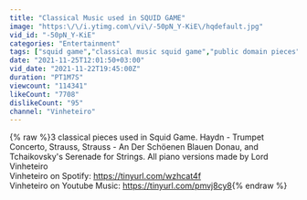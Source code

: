 ```yaml
---
title: "Classical Music used in SQUID GAME"
image: "https:\/\/i.ytimg.com\/vi\/-50pN_Y-KiE\/hqdefault.jpg"
vid_id: "-50pN_Y-KiE"
categories: "Entertainment"
tags: ["squid game","classical music squid game","public domain pieces"]
date: "2021-11-25T12:01:50+03:00"
vid_date: "2021-11-22T19:45:00Z"
duration: "PT1M7S"
viewcount: "114341"
likeCount: "7708"
dislikeCount: "95"
channel: "Vinheteiro"
---
```

{% raw %}3 classical pieces used in Squid Game. Haydn - Trumpet Concerto, Strauss, Strauss - An Der Schöenen Blauen Donau, and Tchaikovsky's Serenade for Strings. All piano versions made by Lord Vinheteiro<br />Vinheteiro on Spotify: <a rel="nofollow" target="blank" href="https://tinyurl.com/wzhcat4f">https://tinyurl.com/wzhcat4f</a><br />Vinheteiro on Youtube Music: <a rel="nofollow" target="blank" href="https://tinyurl.com/pmvj8cy8">https://tinyurl.com/pmvj8cy8</a>{% endraw %}
